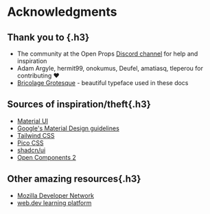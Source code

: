 # Acknowledgments

## Thank you to {.h3}

- The community at the Open Props [Discord channel](https://discord.gg/AqA4fU886r) for help and inspiration
- Adam Argyle, hermit99, onokumus, Deufel, amatiasq, tleperou for contributing :heart:
- [Bricolage Grotesque](https://github.com/ateliertriay/bricolage) - beautiful typeface used in these docs

## Sources of inspiration/theft{.h3}

- [Material UI](https://mui.com/material-ui)
- [Google's Material Design guidelines](https://m3.material.io/)
- [Tailwind CSS](https://tailwindcss.com/)
- [Pico CSS](https://picocss.com/)
- [shadcn/ui](https://ui.shadcn.com/)
- [Open Components 2](https://github.com/Groene-Otter/oc2/)

## Other amazing resources{.h3}

- [Mozilla Developer Network](https://developer.mozilla.org/)
- [web.dev learning platform](https://web.dev/)
